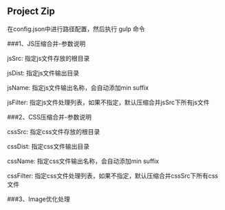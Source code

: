 Project Zip
---

在config.json中进行路径配置，然后执行 gulp 命令

###1、JS压缩合并-参数说明
  
  jsSrc: 指定js文件存放的根目录

  jsDist: 指定js文件输出目录

  jsName: 指定js文件输出名称，会自动添加min suffix

  jsFilter: 指定js文件处理列表，如果不指定，默认压缩合并jsSrc下所有js文件

###2、CSS压缩合并-参数说明
  
  cssSrc: 指定css文件存放的根目录
  
  cssDist: 指定css文件输出目录
  
  cssName: 指定css文件输出名称，会自动添加min suffix
  
  cssFilter: 指定css文件处理列表，如果不指定，默认压缩合并cssSrc下所有css文件

###3、Image优化处理
